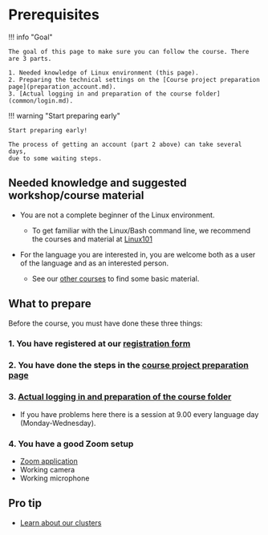 # Prerequisites

!!! info "Goal"

    The goal of this page to make sure you can follow the course. There are 3 parts.

    1. Needed knowledge of Linux environment (this page).
    2. Preparing the technical settings on the [Course project preparation page](preparation_account.md).
    3. [Actual logging in and preparation of the course folder](common/login.md).

!!! warning "Start preparing early"

    Start preparing early!

    The process of getting an account (part 2 above) can take several days,
    due to some waiting steps.

## Needed knowledge and suggested workshop/course material

- You are not a complete beginner of the Linux environment.
    - To get familiar with the Linux/Bash command line,
    we recommend the courses and material at [Linux101](https://hpc2n.github.io/linux-command-line-101/)

- For the language you are interested in,
you are welcome both as a user of the language and as an interested person.
    - See our [other courses](./common/other_courses.md) to find some basic material.
    
## What to prepare

Before the course, you must have done these three things:

### 1. You have registered at our [registration form](https://www.hpc2n.umu.se/events/courses/2025/fall/r-matlab-julia)

### 2. You have done the steps in the [course project preparation page](preparations_account.md)

### 3. [Actual logging in and preparation of the course folder](common/login.md)

- If you have problems here there is a session at 9.00 every language day (Monday-Wednesday).

### 4. You have a good Zoom setup

- [Zoom application](https://support.zoom.com/hc/en/article?id=zm_kb&sysparm_article=KB0060928)
- Working camera
- Working microphone

## Pro tip

- [Learn about our clusters](common/hpc_clusters.md)

<!-- 

RJCB: I think this is misleading:
learners perfectly get away with this,
as we teachers tell all they need to know.
I think these study prerequirements do more damage than good.

These are the things you need to follow the course:

- You have a basic understanding of what an HPC cluster is.
  To get familiar with HPC clusters,
  see [our material on HPC clusters](common/hpc_clusters.md)
- You are not a complete beginner of the Linux environment.
  To get familiar with the Linux/Bash command line,
  we recommend the courses and material at
  [our collection of other courses](common/other_courses.md)

-->
